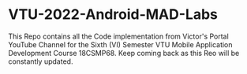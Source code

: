 # VTU-2022-Android-MAD-Labs
This Repo contains all the Code implementation from Victor's Portal YouTube Channel for the Sixth (VI) Semester VTU Mobile Application Development Course 18CSMP68.
Keep coming back as this Reo will be constantly updated. 
